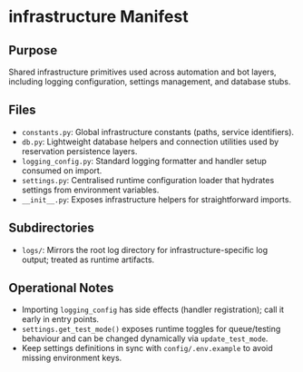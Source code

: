 # infrastructure Manifest

## Purpose
Shared infrastructure primitives used across automation and bot layers, including logging configuration, settings management, and database stubs.

## Files
- `constants.py`: Global infrastructure constants (paths, service identifiers).
- `db.py`: Lightweight database helpers and connection utilities used by reservation persistence layers.
- `logging_config.py`: Standard logging formatter and handler setup consumed on import.
- `settings.py`: Centralised runtime configuration loader that hydrates settings from environment variables.
- `__init__.py`: Exposes infrastructure helpers for straightforward imports.

## Subdirectories
- `logs/`: Mirrors the root log directory for infrastructure-specific log output; treated as runtime artifacts.

## Operational Notes
- Importing `logging_config` has side effects (handler registration); call it early in entry points.
- `settings.get_test_mode()` exposes runtime toggles for queue/testing behaviour and can be changed dynamically via `update_test_mode`.
- Keep settings definitions in sync with `config/.env.example` to avoid missing environment keys.
